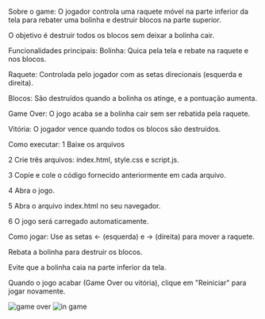 Sobre o game:
O jogador controla uma raquete móvel na parte inferior da tela para rebater uma bolinha e destruir blocos na parte superior.

O objetivo é destruir todos os blocos sem deixar a bolinha cair.

Funcionalidades principais:
Bolinha: Quica pela tela e rebate na raquete e nos blocos.

Raquete: Controlada pelo jogador com as setas direcionais (esquerda e direita).

Blocos: São destruídos quando a bolinha os atinge, e a pontuação aumenta.

Game Over: O jogo acaba se a bolinha cair sem ser rebatida pela raquete.

Vitória: O jogador vence quando todos os blocos são destruídos.

Como executar:
1 Baixe os arquivos

2 Crie três arquivos: index.html, style.css e script.js.

3 Copie e cole o código fornecido anteriormente em cada arquivo.

4 Abra o jogo.

5 Abra o arquivo index.html no seu navegador.

6 O jogo será carregado automaticamente.

Como jogar:
Use as setas ← (esquerda) e → (direita) para mover a raquete.

Rebata a bolinha para destruir os blocos.

Evite que a bolinha caia na parte inferior da tela.

Quando o jogo acabar (Game Over ou vitória), clique em "Reiniciar" para jogar novamente.

![game over ](https://github.com/user-attachments/assets/457d7e18-499a-4ade-aa50-d98cd019cc1a)
![in game ](https://github.com/user-attachments/assets/970cb6f1-a9ea-4fd0-a1dc-41fed941072b)
